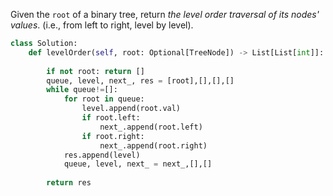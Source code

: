 Given the `root` of a binary tree, return _the level order traversal of its nodes' values_. (i.e., from left to right, level by level).

```python
class Solution:
    def levelOrder(self, root: Optional[TreeNode]) -> List[List[int]]:
        
        if not root: return []
        queue, level, next_, res = [root],[],[],[]
        while queue!=[]:
            for root in queue:
                level.append(root.val)
                if root.left:
                    next_.append(root.left)                
                if root.right:
                    next_.append(root.right)
            res.append(level)
            queue, level, next_ = next_,[],[]
            
        return res
```
